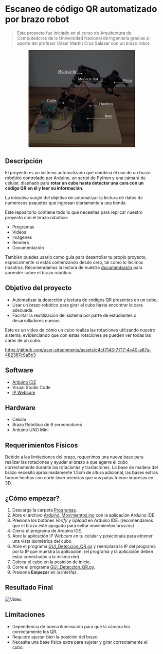 # Escaneo de código QR automatizado por brazo robot

>Este proyecto fue iniciado en el curso de Arquitectura de Computadoras de la Universidad Nacional de Ingeniería gracias al aporte del profesor César Martín Cruz Salazar con un brazo robot. 

<div align="center">
  <img src="https://raw.githubusercontent.com/brian-latorre/Brazo_robot/main/Multimedia/Servomotores_Readme.png" width="350">
</div>

## Descripción 

El proyecto es un sistema automatizado que combina el uso de un brazo robótico controlado por Arduino, un script de Python y una cámara de celular, diseñado para **rotar un cubo hasta detectar una cara con un código QR en él y leer su información.**

La iniciativa surgió del objetivo de automatizar la lectura de datos de numerosos paquetes que ingresan diariamente a una tienda.

Este repositorio contiene todo lo que necesitas para replicar nuestro proyecto con el brazo robótico: 
- Programas
- Videos 
- Imágenes
- Renders
- Documentación

También puedes usarlo como guía para desarrollar tu propio proyecto, especialmente si estás comenzando desde cero, tal como lo hicimos nosotros.
Recomendamos la lectura de nuestra [documentación](https://github.com/brian-latorre/Brazo_Robot/blob/main/Documentos/Documentaci%C3%B3n_Brazo_Robot.pdf) para aprender sobre el brazo robótico. 

## Objetivo del proyecto

- Automatizar la detección y lectura de códigos QR presentes en un cubo.
- Usar un brazo robótico para girar el cubo hasta encontrar la cara adecuada.
- Facilitar la reutilización del sistema por parte de estudiantes o desarrolladores nuevos.

Este es un video de cómo un cubo realiza las rotaciones utilizando nuestro sistema, evidenciando que con estas rotaciones se pueden ver todas las caras de un cubo. 

https://github.com/user-attachments/assets/c4cf7143-7717-4c40-a67a-482367c9a5b3

## Software

- [Arduino IDE](https://www.arduino.cc/en/software/)
- Visual Studio Code
- [IP Webcam](https://play.google.com/store/apps/details?id=com.pas.webcam&hl=en&pli=1)

## Hardware

- Celular
- Brazo Robótico de 6 servomotores
- Arduino UNO Mini

## Requerimientos Físicos
Debido a las limitaciones del brazo, requerimos una nueva base para realizar las rotaciones y ayudar al brazo a que agarre el cubo correctamente durante las rotaciones y traslaciones. La base de madera del brazo necesitó aproximadamente 1.5cm de altura adicional, las bases extras fueron hechas con corte láser mientras que sus patas fueron impresas en 3D. 

## ¿Cómo empezar?

1. Descarga la carpeta [Programas](https://github.com/brian-latorre/Brazo_Robot/tree/main/Programas).
2. Abre el archivo [Arduino_Movimientos.ino](https://github.com/brian-latorre/Brazo_Robot/blob/main/Programas/ArduinoIDE/Arduino_Movimientos/Arduino_Movimientos.ino) con la aplicación Arduino IDE.
3. Presiona los botones _Verify_ y _Upload_ en Arduino IDE. (recomendamos que el brazo esté apagado para evitar movimientos bruscos)
4. Cierra el programa de Arduino IDE.
5. Abre la aplicación IP Webcam en tu celular y posicionala para obtener una vista isométrica del cubo.
6. Abre el programa [GUI_Deteccion_QR.py](https://github.com/brian-latorre/Brazo_Robot/tree/main/Programas/Python/GUI_Deteccion_QR.py) y reemplaza la IP del programa por la IP que muestra la aplicación. (el programa y la aplicación deben estar conectados a la misma red)
7. Coloca el cubo en la posición de inicio.
8. Corre el programa [GUI_Deteccion_QR.py](https://github.com/brian-latorre/Brazo_Robot/tree/main/Programas/Python/GUI_Deteccion_QR.py).
9. Presiona **Empezar** en la interfaz. 

## Resultado Final

![Video]()

## Limitaciones

- Dependencia de buena iluminación para que la cámara lea correctamente los QR.
- Requiere ajustar bien la posición del brazo.
- Necesita una base física extra para sujetar y girar correctamente el cubo.




